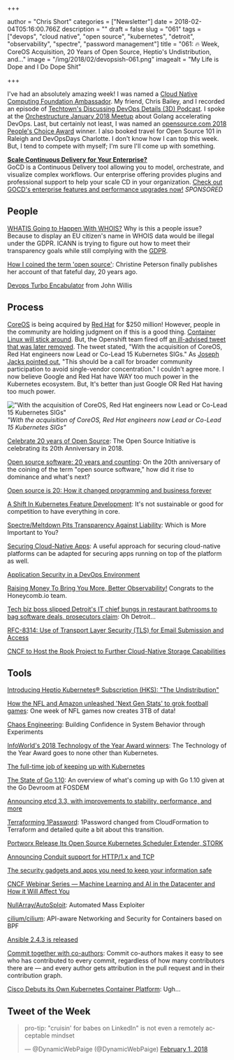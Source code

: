 +++

author = "Chris Short"
categories = ["Newsletter"]
date = 2018-02-04T05:16:00.766Z
description = ""
draft = false
slug = "061"
tags = ["devops", "cloud native", "open source", "kubernetes", "detroit", "observability", "spectre", "password management"]
title = "061: 🔥 Week, CoreOS Acquisition, 20 Years of Open Source, Heptio's Undistribution, and..."
image = "/img/2018/02/devopsish-061.png"
imagealt = "My Life is Dope and I Do Dope Shit"

+++

I've had an absolutely amazing week! I was named a [Cloud Native Computing Foundation Ambassador](https://chrisshort.net/chris-short-named-cloud-native-ambassador/). My friend, Chris Bailey, and I recorded an episode of [Techtown's Discussing DevOps Details (3D) Podcast](http://techtowntraining.com/podcastgen/). I spoke at the [Orchestructure January 2018 Meetup](https://chrisshort.net/orchestructure-january-2018-meetup/) about Golang accelerating DevOps. Last, but certainly not least, I was named an [opensource.com 2018 People's Choice Award](https://opensource.com/article/18/2/community-awards-2018) winner. I also booked travel for Open Source 101 in Raleigh and DevOpsDays Charlotte. I don't know how I can top this week. But, I tend to compete with myself; I'm sure I'll come up with something.

[**Scale Continuous Delivery for Your Enterprise?**](https://www.gocd.org/enterprise/?utm_campaign=enterprise_page&utm_medium=email&utm_source=devopsish_newsletter&utm_content=enterprise_page&utm_term=)  
GoCD is a Continuous Delivery tool allowing you to model, orchestrate, and visualize complex workflows. Our enterprise offering provides plugins and professional support to help your scale CD in your organization. [Check out GOCD's enterprise features and performance upgrades now!](https://www.gocd.org/enterprise/?utm_campaign=enterprise_page&utm_medium=email&utm_source=devopsish_newsletter&utm_content=enterprise_page&utm_term=) *SPONSORED*

## People

[WHATIS Going to Happen With WHOIS?](https://motherboard.vice.com/en_us/article/vbpgga/whois-gdpr-europe-icann-registrar) Why is this a people issue? Because to display an EU citizen's name in WHOIS data would be illegal under the GDPR. ICANN is trying to figure out how to meet their transparency goals while still complying with the [GDPR](https://www.eugdpr.org/).

[How I coined the term 'open source'](https://opensource.com/article/18/2/coining-term-open-source-software): Christine Peterson finally publishes her account of that fateful day, 20 years ago.

[Devops Turbo Encabulator](https://youtu.be/iCPOWHgUKyo) from John Willis

<script async src="//pagead2.googlesyndication.com/pagead/js/adsbygoogle.js"></script>
<ins class="adsbygoogle"
     style="display:block; text-align:center;"
     data-ad-layout="in-article"
     data-ad-format="fluid"
     data-ad-client="ca-pub-8972983586873269"
     data-ad-slot="9019534115"></ins>
<script>
     (adsbygoogle = window.adsbygoogle || []).push({});
</script>

## Process

[CoreOS](https://coreos.com/blog/coreos-agrees-to-join-red-hat/) is being acquired by [Red Hat](https://www.redhat.com/en/about/press-releases/red-hat-acquire-coreos-expanding-its-kubernetes-and-containers-leadership) for $250 million! However, people in the community are holding judgment on if this is a good thing. [Container Linux will stick around](https://groups.google.com/forum/#!topic/coreos-user/GR4YlF2c1dM). But, the Openshift team fired off [an ill-advised tweet that was later removed](http://web.archive.org/web/20180131115004/https://twitter.com/openshift/status/958454802605846528). The tweet stated, "With the acquisition of CoreOS, Red Hat engineers now Lead or Co-Lead 15 Kubernetes SIGs." As [Joseph Jacks pointed out](https://twitter.com/i/web/status/958494559347986433), "This should be a call for broader community participation to avoid single-vendor concentration." I couldn't agree more. I now believe Google and Red Hat have WAY too much power in the Kubernetes ecosystem. But, It's better than just Google OR Red Hat having too much power.

!["With the acquisition of CoreOS, Red Hat engineers now Lead or Co-Lead 15 Kubernetes SIGs"](/img/2018/02/openshift-poorly-made-graphic.jpg)  
*"With the acquisition of CoreOS, Red Hat engineers now Lead or Co-Lead 15 Kubernetes SIGs"*

[Celebrate 20 years of Open Source](https://opensource.net/): The Open Source Initiative is celebrating its 20th Anniversary in 2018.

[Open source software: 20 years and counting](https://opensource.com/article/18/2/open-source-20-years-and-counting): On the 20th anniversary of the coining of the term "open source software," how did it rise to dominance and what's next?

[​Open source is 20: How it changed programming and business forever](http://www.zdnet.com/article/open-source-turns-20/)

[A Shift In Kubernetes Feature Development](https://codeengineered.com/blog/2018/kubernetes-change-feature-dev/): It's not sustainable or good for competition to have everything in core.

[Spectre/Meltdown Pits Transparency Against Liability](https://www.bunniestudios.com/blog/?p=5127): Which is More Important to You?

[Securing Cloud-Native Apps](https://www.darkreading.com/cloud/securing-cloud-native-apps-/a/d-id/1330951?): A useful approach for securing cloud-native platforms can be adapted for securing apps running on top of the platform as well.

[Application Security in a DevOps Environment](https://eng.lyft.com/application-security-in-a-devops-environment-53092f8a6048)

[Raising Money To Bring You More, Better Observability!](https://honeycomb.io/blog/2018/02/raising-money-to-bring-you-more-better-observability/) Congrats to the Honeycomb.io team.

[Tech biz boss slipped Detroit's IT chief bungs in restaurant bathrooms to bag software deals, prosecutors claim](https://www.theregister.co.uk/2018/02/01/ceo_detroit_it_bribe_charges/): Oh Detroit...

[RFC-8314: Use of Transport Layer Security (TLS) for Email Submission and Access](https://tools.ietf.org/html/rfc8314)

[CNCF to Host the Rook Project to Further Cloud-Native Storage Capabilities](https://www.cncf.io/blog/2018/01/29/cncf-host-rook-project-cloud-native-storage-capabilities/)

<script async src="//pagead2.googlesyndication.com/pagead/js/adsbygoogle.js"></script>
<!-- devopsish.com Responsive -->
<ins class="adsbygoogle"
     style="display:block"
     data-ad-client="ca-pub-8972983586873269"
     data-ad-slot="4977359089"
     data-ad-format="auto"></ins>
<script>
(adsbygoogle = window.adsbygoogle || []).push({});
</script>

## Tools

[Introducing Heptio Kubernetes® Subscription (HKS): "The Undistribution"](https://blog.heptio.com/introducing-heptio-kubernetes-subscription-5415052ef374)

[How the NFL and Amazon unleashed 'Next Gen Stats' to grok football games](https://www.techrepublic.com/article/how-the-nfl-and-amazon-unleashed-next-gen-stats-to-grok-football-games/): One week of NFL games now creates 3TB of data!

[Chaos Engineering](http://www.oreilly.com/webops-perf/free/chaos-engineering.csp): Building Confidence in System Behavior through Experiments

[InfoWorld's 2018 Technology of the Year Award winners](https://www.infoworld.com/article/3251828/application-development/infoworlds-2018-technology-of-the-year-award-winners.html#slide2): The Technology of the Year Award goes to none other than Kubernetes.

[The full-time job of keeping up with Kubernetes](https://gravitational.com/blog/kubernetes-release-cycle/#)

[The State of Go 1.10](https://speakerdeck.com/campoy/the-state-of-go-1-dot-10): An overview of what's coming up with Go 1.10 given at the Go Devroom at FOSDEM

[Announcing etcd 3.3, with improvements to stability, performance, and more](https://coreos.com/blog/announcing-etcd-3.3)

[Terraforming 1Password](https://blog.agilebits.com/2018/01/25/terraforming-1password/): 1Password changed from CloudFormation to Terraform and detailed quite a bit about this transition.

[Portworx Release Its Open Source Kubernetes Scheduler Extender, STORK](http://www.storagereview.com/portworx_release_its_open_source_kubernetes_scheduler_extender_stork)

[Announcing Conduit support for HTTP/1.x and TCP](https://buoyant.io/2018/02/01/announcing-conduit-support-http-1-x-tcp/)

[The security gadgets and apps you need to keep your information safe](https://flipboard.com/@flipboard/-the-security-gadgets-and-apps-you-need-/f-7dfeec528b%2Fpopsci.com)

[CNCF Webinar Series — Machine Learning and AI in the Datacenter and How it Will Affect You](https://www.cncf.io/event/webinar-machine-learning-datacenter/)

[NullArray/AutoSploit](https://github.com/NullArray/AutoSploit): Automated Mass Exploiter

[cilium/cilium](https://github.com/cilium/cilium): API-aware Networking and Security for Containers based on BPF

[Ansible 2.4.3 is released](https://github.com/ansible/ansible/blob/stable-2.4/CHANGELOG.md)

[Commit together with co-authors](https://github.com/blog/2496-commit-together-with-co-authors?ref=producthunt): Commit co-authors makes it easy to see who has contributed to every commit, regardless of how many contributors there are — and every author gets attribution in the pull request and in their contribution graph.

[Cisco Debuts its Own Kubernetes Container Platform](https://mobile.serverwatch.com/server-news/cisco-debuts-its-own-kubernetes-container-platform.html): Ugh...

## Tweet of the Week

<blockquote class="twitter-tweet" data-lang="en"><p lang="en" dir="ltr">pro-tip: &quot;cruisin&#39; for babes on LinkedIn&quot; is not even a remotely acceptable mindset</p>&mdash; @DynamicWebPaige (@DynamicWebPaige) <a href="https://twitter.com/DynamicWebPaige/status/959145481619124225?ref_src=twsrc%5Etfw">February 1, 2018</a></blockquote>
<script async src="https://platform.twitter.com/widgets.js" charset="utf-8"></script>